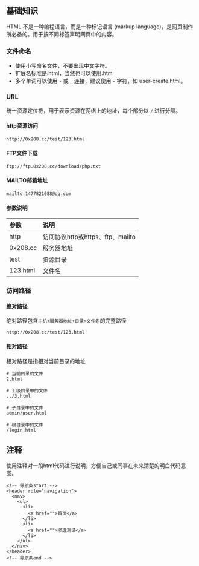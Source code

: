 ## 基础知识
HTML 不是一种编程语言，而是一种标记语言 (markup language)，是网页制作所必备的。用于按不同标签声明网页中的内容。

### 文件命名
+ 使用小写命名文件，不要出现中文字符。
+ 扩展名标准是.html，当然也可以使用.htm
+ 多个单词可以使用 `-` 或 `_` 连接，建议使用 `-` 字符，如 user-create.html。

### URL
统一资源定位符，用于表示资源在网络上的地址，每个部分以 `/` 进行分隔。
#### http资源访问
```
http://0x208.cc/test/123.html
```
#### FTP文件下载
```
ftp://ftp.0x208.cc/download/php.txt
```
#### MAILTO邮箱地址
```
mailto:1477821088@qq.com
```
#### 参数说明
|参数|说明|
|:---|:---|
|http|访问协议http或https、ftp、mailto|
|0x208.cc|服务器地址|
|test|资源目录|
|123.html|文件名|

### 访问路径
#### 绝对路径
绝对路径包含`主机+服务器地址+目录+文件名`的完整路径
```
http://0x208.cc/test/123.html
```
#### 相对路径
相对路径是指相对当前目录的地址
```
# 当前目录的文件
2.html

# 上级目录中的文件
../3.html

# 子目录中的文件
admin/user.html

# 根目录中的文件
/login.html
```

## 注释
使用注释对一段html代码进行说明，方便自己或同事在未来清楚的明白代码意图。
```
<!-- 导航条start -->
<header role="navigation">
  <nav>
    <ul>
      <li>
      	<a href="">首页</a>
      </li>
      <li>
      	<a href="">渗透测试</a>
      </li>
    </ul>
  </nav>
</header>
<!-- 导航条end -->
```